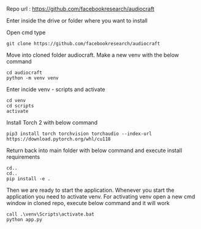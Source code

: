 

Repo url : https://github.com/facebookresearch/audiocraft

Enter inside the drive or folder where you want to install

Open cmd type 
```
git clone https://github.com/facebookresearch/audiocraft
```

Move into cloned folder audiocraft. Make a new venv with the below command

```
cd audiocraft
python -m venv venv
```

Enter incide venv - scripts and activate

```
cd venv
cd scripts
activate
```

Install Torch 2 with below command

```
pip3 install torch torchvision torchaudio --index-url https://download.pytorch.org/whl/cu118
```

Return back into main folder with below command and execute install requirements

```
cd..
cd..
pip install -e .
```

Then we are ready to start the application. Whenever you start the application you need to activate venv. For activating venv open a new cmd window in cloned repo, execute below command and it will work
```
call .\venv\Scripts\activate.bat
python app.py
```
